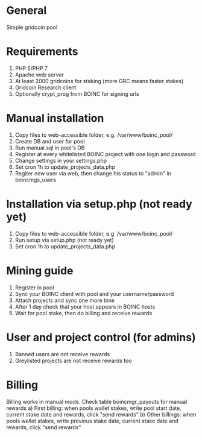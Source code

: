 # General
Simple gridcoin pool

# Requirements
1) PHP 5/PHP 7
2) Apache web server
3) At least 2000 gridcoins for staking (more GRC means faster stakes)
4) Gridcoin Research client
5) Optionally crypt_prog from BOINC for signing urls

# Manual installation
1) Copy files to web-accessible folder, e.g. /var/www/boinc_pool/
2) Create DB and user for pool
3) Run manual.sql in pool's DB
4) Register at every whitelisted BOINC project with one login and password
5) Change settings in your settings.php
6) Set cron 1h to update_projects_data.php
7) Regiter new user via web, then change his status to "admin" in boincmgs_users

# Installation via setup.php (not ready yet)
1) Copy files to web-accessible folder, e.g. /var/www/boinc_pool/
2) Run setup via setup.php (not ready yet)
3) Set cron 1h to update_projects_data.php

# Mining guide
1) Register in pool
2) Sync your BOINC client with pool and your username/password
3) Attach projects and sync one more time
4) After 1 day check that your host appears in BOINC hosts
5) Wait for pool stake, then do billing and receive rewards

# User and project control (for admins)
1) Banned users are not receive rewards
2) Greylisted projects are not receive rewards too

# Billing
Billing works in manual mode. Check table boincmgr_payouts for manual rewards
a) First billing: when pools wallet stakes, write pool start date, current stake date and rewards, click "send rewards"
b) Other billings: when pools wallet stakes, write previous stake date, current stake date and rewards, click "send rewards"
